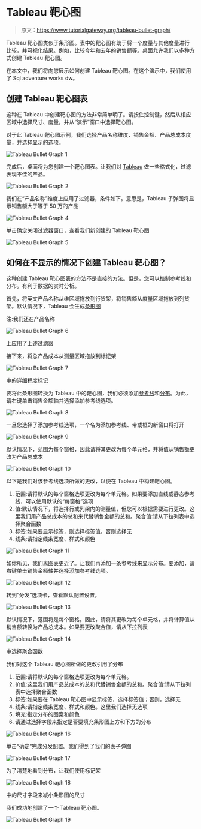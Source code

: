 # Tableau 靶心图

> 原文：<https://www.tutorialgateway.org/tableau-bullet-graph/>

Tableau 靶心图类似于条形图。表中的靶心图有助于将一个度量与其他度量进行比较，并可视化结果。例如，比较今年和去年的销售额等。桌面允许我们以多种方式创建 Tableau 靶心图。

在本文中，我们将向您展示如何创建 Tableau 靶心图。在这个演示中，我们使用了 Sql adventure works dw。

## 创建 Tableau 靶心图表

这种在 Tableau 中创建靶心图的方法非常简单明了。请按住控制键，然后从相应区域中选择尺寸、度量，并从“演示”窗口中选择靶心图。

对于此 Tableau 靶心图示例，我们选择产品名称维度、销售金额、产品总成本度量，并选择显示的选项。

![Tableau Bullet Graph 1](img/85bd0364a272a6eae5549b610c4ca90f.png)

完成后，桌面将为您创建一个靶心图表。让我们对 [Tableau](https://www.tutorialgateway.org/tableau/) 做一些格式化，过滤表现不佳的产品。

![Tableau Bullet Graph 2](img/86face5e15eb5cd1e4fec608aee2571b.png)

我们在“产品名称”维度上应用了过滤器，条件如下。意思是，Tableau 子弹图将显示销售额大于等于 50 万的产品

![Tableau Bullet Graph 4](img/a3b0d5302a1c9a807c0a2120d2d39d44.png)

单击确定关闭过滤器窗口，查看我们新创建的 Tableau 靶心图

![Tableau Bullet Graph 5](img/9c0dd9e7b6cee572d2e67c5875926bb2.png)

## 如何在不显示的情况下创建 Tableau 靶心图？

这种创建 Tableau 靶心图表的方法不是直接的方法。但是，您可以控制参考线和分布。有利于数据的实时分析。

首先，将英文产品名称从维区域拖放到行货架，将销售额从度量区域拖放到列货架。默认情况下，Tableau 会生成[条形图](https://www.tutorialgateway.org/bar-chart-in-tableau/)

注:我们还在产品名称

![Tableau Bullet Graph 6](img/248d663ff38abfbf63dece29a148a97e.png)

上应用了上述过滤器

接下来，将总产品成本从测量区域拖放到标记架

![Tableau Bullet Graph 7](img/6afcd56ce751aec2dfbb8f2eda6ecbae.png)

中的详细程度标记

要将此条形图转换为 Tableau 中的靶心图，我们必须添加[参考线](https://www.tutorialgateway.org/add-reference-lines-in-tableau/)和[分布](https://www.tutorialgateway.org/add-reference-distributions-in-tableau/)。为此，请右键单击销售金额轴并选择添加参考线选项。

![Tableau Bullet Graph 8](img/a2724c23fc77c6e6118994774665d3fa.png)

一旦您选择了添加参考线选项，一个名为添加参考线、带或框的新窗口将打开

![Tableau Bullet Graph 9](img/34005c0219122f93155d6c3f5f0bb3e2.png)

默认情况下，范围为每个窗格，因此请将其更改为每个单元格，并将值从销售额更改为产品总成本

![Tableau Bullet Graph 10](img/4662c1e6f0b22ec42e9fd45fdec9cee1.png)

以下是我们对该参考线选项所做的更改，以便在 Tableau 中构建靶心图。

1.  范围:请将默认的每个窗格选项更改为每个单元格。如果要添加直线或静态参考线，可以使用默认的“每窗格”选项
2.  值:默认情况下，将选择行或列架内的测量值，但您可以根据需要进行更改。这里我们用产品总成本的总和来代替销售金额的总和。聚合值:请从下拉列表中选择聚合函数
3.  标签:如果要显示标签，则选择标签值，否则选择无
4.  线条:请指定线条宽度、样式和颜色

![Tableau Bullet Graph 11](img/e84070cf1322bc271735f18c4a2397bf.png)

如你所见，我们离图表更近了。让我们再添加一条参考线来显示分布。要添加，请右键单击销售金额轴并选择添加参考线选项。

![Tableau Bullet Graph 12](img/299784842f3324fee32bcd9b1cb40dad.png)

转到“分发”选项卡，查看默认配置设置。

![Tableau Bullet Graph 13](img/98bfb83479055858581583af963d11a4.png)

默认情况下，范围将是每个窗格。因此，请将其更改为每个单元格，并将计算值从销售额转换为产品总成本。如果要更改聚合值，请从下拉列表

![Tableau Bullet Graph 14](img/e5893ad604059e92b4f4aa0399c923a5.png)

中选择聚合函数

我们对这个 Tableau 靶心图所做的更改引用了分布

1.  范围:请将默认的每个窗格选项更改为每个单元格。
2.  价值:这里我们用产品总成本的总和代替销售金额的总和。聚合值:请从下拉列表中选择聚合函数
3.  标签:如果要在 Tableau 靶心图中显示标签，选择标签值；否则，选择无
4.  线条:请指定线条宽度、样式和颜色。这里我们选择无选项
5.  填充:指定分布的图案和颜色
6.  请通过选择字段来指定是否要填充条形图上方和下方的分布

![Tableau Bullet Graph 16](img/660f358fb7d9c99c2727495e7c25a3a3.png)

单击“确定”完成分发配置。我们得到了我们的表子弹图

![Tableau Bullet Graph 17](img/b587e639a6ddb90fa435dfbad00f77b7.png)

为了清楚地看到分布，让我们使用标记架

![Tableau Bullet Graph 18](img/48f5bd7f8aa4a127209bacabe1d2d104.png)

中的尺寸字段来减小条形图的尺寸

我们成功地创建了一个 Tableau 靶心图。

![Tableau Bullet Graph 19](img/21122f7ac9d1cab2db01e64db55f5b3e.png)